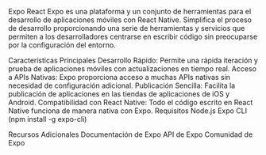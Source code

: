 Expo React
Expo es una plataforma y un conjunto de herramientas para el desarrollo de aplicaciones móviles con React Native. Simplifica el proceso de desarrollo proporcionando una serie de herramientas y servicios que permiten a los desarrolladores centrarse en escribir código sin preocuparse por la configuración del entorno.

Características Principales
Desarrollo Rápido: Permite una rápida iteración y prueba de aplicaciones móviles con actualizaciones en tiempo real.
Acceso a APIs Nativas: Expo proporciona acceso a muchas APIs nativas sin necesidad de configuración adicional.
Publicación Sencilla: Facilita la publicación de aplicaciones en las tiendas de aplicaciones de iOS y Android.
Compatibilidad con React Native: Todo el código escrito en React Native funciona de manera nativa con Expo.
Requisitos
Node.js
Expo CLI (npm install -g expo-cli)



Recursos Adicionales
Documentación de Expo
API de Expo
Comunidad de Expo